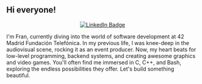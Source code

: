 ## Hi everyone!

<div align="center">
  
[![LinkedIn Badge](https://img.shields.io/badge/LinkedIn-0077B5?style=for-the-badge&logo=linkedin&logoColor=white)](https://www.linkedin.com/in/francisco-morán/)

</div>
I'm Fran, currently diving into the world of software development at 42 Madrid Fundación Telefónica. In my previous life, I was knee-deep in the audiovisual scene, rocking it as an event producer. Now, my heart beats for low-level programming, backend systems, and creating awesome graphics and video games. You'll often find me immersed in C, C++, and Bash, exploring the endless possibilities they offer. Let's build something beautiful.

